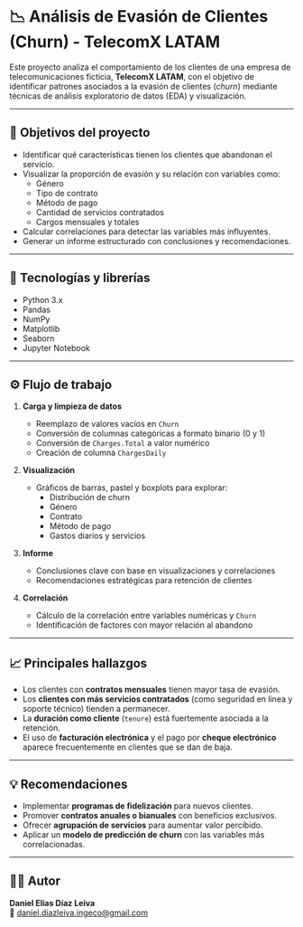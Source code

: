 # 📉 Análisis de Evasión de Clientes (Churn) - TelecomX LATAM

Este proyecto analiza el comportamiento de los clientes de una empresa de telecomunicaciones ficticia, **TelecomX LATAM**, con el objetivo de identificar patrones asociados a la evasión de clientes (*churn*) mediante técnicas de análisis exploratorio de datos (EDA) y visualización.

---

## 🎯 Objetivos del proyecto

- Identificar qué características tienen los clientes que abandonan el servicio.
- Visualizar la proporción de evasión y su relación con variables como:
  - Género
  - Tipo de contrato
  - Método de pago
  - Cantidad de servicios contratados
  - Cargos mensuales y totales
- Calcular correlaciones para detectar las variables más influyentes.
- Generar un informe estructurado con conclusiones y recomendaciones.

---

## 🧰 Tecnologías y librerías

- Python 3.x
- Pandas
- NumPy
- Matplotlib
- Seaborn
- Jupyter Notebook

---

## ⚙️ Flujo de trabajo

1. **Carga y limpieza de datos**
   - Reemplazo de valores vacíos en `Churn`
   - Conversión de columnas categóricas a formato binario (0 y 1)
   - Conversión de `Charges.Total` a valor numérico
   - Creación de columna `ChargesDaily`

2. **Visualización**
   - Gráficos de barras, pastel y boxplots para explorar:
     - Distribución de churn
     - Género
     - Contrato
     - Método de pago
     - Gastos diarios y servicios
    
3. **Informe**
   - Conclusiones clave con base en visualizaciones y correlaciones
   - Recomendaciones estratégicas para retención de clientes

4. **Correlación**
   - Cálculo de la correlación entre variables numéricas y `Churn`
   - Identificación de factores con mayor relación al abandono



---

## 📈 Principales hallazgos

- Los clientes con **contratos mensuales** tienen mayor tasa de evasión.
- Los **clientes con más servicios contratados** (como seguridad en línea y soporte técnico) tienden a permanecer.
- La **duración como cliente** (`tenure`) está fuertemente asociada a la retención.
- El uso de **facturación electrónica** y el pago por **cheque electrónico** aparece frecuentemente en clientes que se dan de baja.

---

## 💡 Recomendaciones

- Implementar **programas de fidelización** para nuevos clientes.
- Promover **contratos anuales o bianuales** con beneficios exclusivos.
- Ofrecer **agrupación de servicios** para aumentar valor percibido.
- Aplicar un **modelo de predicción de churn** con las variables más correlacionadas.

---

## 👨‍💻 Autor

**Daniel Elías Díaz Leiva**  
📧 daniel.diazleiva.ingeco@gmail.com  


